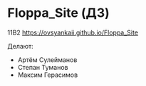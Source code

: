 # Floppa_Site (ДЗ)
11В2
https://ovsyankaii.github.io/Floppa_Site

Делают:
- Артём Сулейманов
- Степан Туманов
- Максим Герасимов
